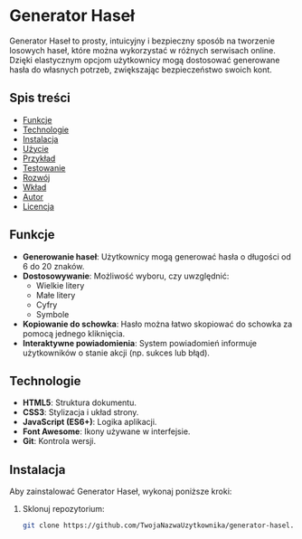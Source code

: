 # Generator Haseł

Generator Haseł to prosty, intuicyjny i bezpieczny sposób na tworzenie losowych haseł, które można wykorzystać w różnych serwisach online. Dzięki elastycznym opcjom użytkownicy mogą dostosować generowane hasła do własnych potrzeb, zwiększając bezpieczeństwo swoich kont.

## Spis treści

- [Funkcje](#funkcje)
- [Technologie](#technologie)
- [Instalacja](#instalacja)
- [Użycie](#użycie)
- [Przykład](#przykład)
- [Testowanie](#testowanie)
- [Rozwój](#rozwój)
- [Wkład](#wkład)
- [Autor](#autor)
- [Licencja](#licencja)

## Funkcje

- **Generowanie haseł**: Użytkownicy mogą generować hasła o długości od 6 do 20 znaków.
- **Dostosowywanie**: Możliwość wyboru, czy uwzględnić:
  - Wielkie litery
  - Małe litery
  - Cyfry
  - Symbole
- **Kopiowanie do schowka**: Hasło można łatwo skopiować do schowka za pomocą jednego kliknięcia.
- **Interaktywne powiadomienia**: System powiadomień informuje użytkowników o stanie akcji (np. sukces lub błąd).

## Technologie

- **HTML5**: Struktura dokumentu.
- **CSS3**: Stylizacja i układ strony.
- **JavaScript (ES6+)**: Logika aplikacji.
- **Font Awesome**: Ikony używane w interfejsie.
- **Git**: Kontrola wersji.

## Instalacja

Aby zainstalować Generator Haseł, wykonaj poniższe kroki:

1. Sklonuj repozytorium:
   ```bash
   git clone https://github.com/TwojaNazwaUzytkownika/generator-hasel.git
